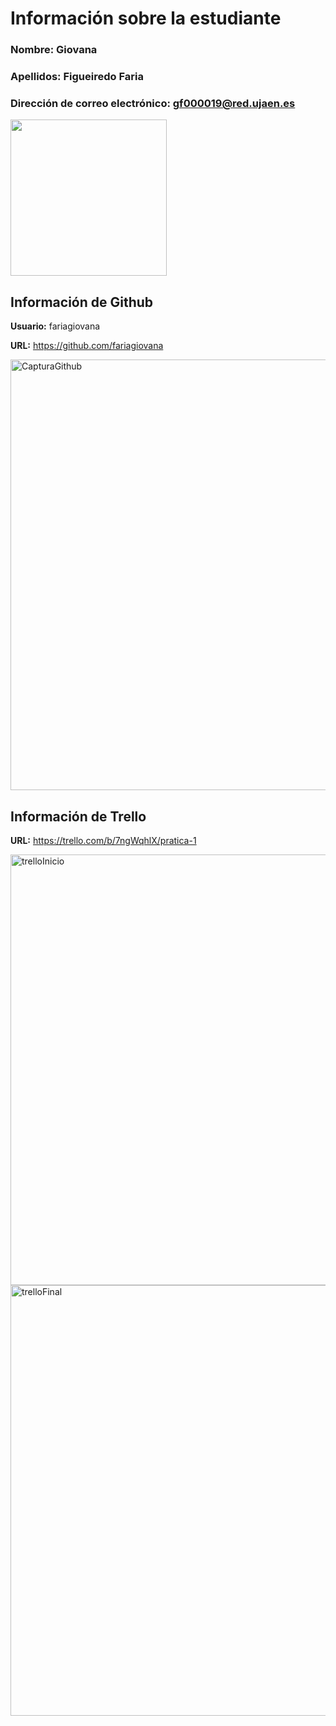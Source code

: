 # Información sobre la estudiante
### **Nombre:** Giovana 
### **Apellidos:** Figueiredo Faria
### **Dirección de correo electrónico:** gf000019@red.ujaen.es
<img src="https://user-images.githubusercontent.com/124687949/217921101-6c5c2cba-4bb9-4f80-813e-2dfb574c4918.jpeg" width="250" height="250">

## Información de Github

**Usuario:** fariagiovana

**URL:** https://github.com/fariagiovana

<img width="689" alt="CapturaGithub" src="https://user-images.githubusercontent.com/124687949/218083848-24464af0-6aee-446c-8ad2-493301ac0bc4.png">

## Información de Trello

**URL:** https://trello.com/b/7ngWqhlX/pratica-1

<img width="689" alt="trelloInicio" src="https://user-images.githubusercontent.com/124687949/218084961-00f0aea0-b430-49af-872d-9caaa26128f1.png">

<img width="689" alt="trelloFinal" src="https://user-images.githubusercontent.com/124687949/218084976-6d9e477f-46f7-445c-9a53-ef48a9052472.png">
